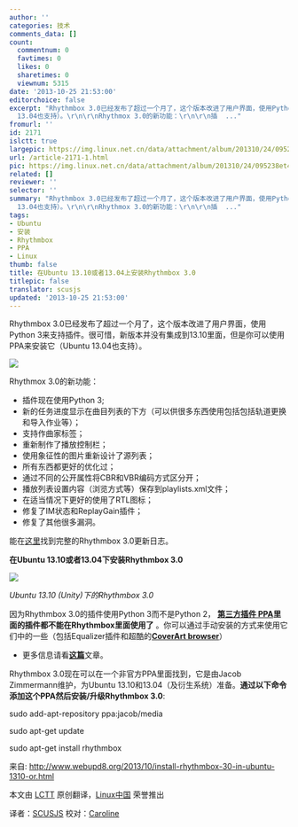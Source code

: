 ```yaml
---
author: ''
categories: 技术
comments_data: []
count:
  commentnum: 0
  favtimes: 0
  likes: 0
  sharetimes: 0
  viewnum: 5315
date: '2013-10-25 21:53:00'
editorchoice: false
excerpt: "Rhythmbox 3.0已经发布了超过一个月了，这个版本改进了用户界面，使用Python 3来支持插件。很可惜，新版本并没有集成到13.10里面，但是你可以使用PPA来安装它（Ubuntu
  13.04也支持）。\r\n\r\nRhythmox 3.0的新功能：\r\n\r\n插  ..."
fromurl: ''
id: 2171
islctt: true
largepic: https://img.linux.net.cn/data/attachment/album/201310/24/095238et45jv47o9yttud9.png
url: /article-2171-1.html
pic: https://img.linux.net.cn/data/attachment/album/201310/24/095238et45jv47o9yttud9.png.thumb.jpg
related: []
reviewer: ''
selector: ''
summary: "Rhythmbox 3.0已经发布了超过一个月了，这个版本改进了用户界面，使用Python 3来支持插件。很可惜，新版本并没有集成到13.10里面，但是你可以使用PPA来安装它（Ubuntu
  13.04也支持）。\r\n\r\nRhythmox 3.0的新功能：\r\n\r\n插  ..."
tags:
- Ubuntu
- 安装
- Rhythmbox
- PPA
- Linux
thumb: false
title: 在Ubuntu 13.10或者13.04上安装Rhythmbox 3.0
titlepic: false
translator: scusjs
updated: '2013-10-25 21:53:00'
---
```


Rhythmbox 3.0已经发布了超过一个月了，这个版本改进了用户界面，使用Python 3来支持插件。很可惜，新版本并没有集成到13.10里面，但是你可以使用PPA来安装它（Ubuntu 13.04也支持）。


 ![](https://img.linux.net.cn/data/attachment/album/201310/24/095238et45jv47o9yttud9.png)


Rhythmox 3.0的新功能：


* 插件现在使用Python 3;
* 新的任务进度显示在曲目列表的下方（可以供很多东西使用包括包括轨道更换和导入作业等）；
* 支持作曲家标签；
* 重新制作了播放控制栏；
* 使用象征性的图片重新设计了源列表；
* 所有东西都更好的优化过；
* 通过不同的公开属性将CBR和VBR编码方式区分开；
* 播放列表设置内容（浏览方式等）保存到playlists.xml文件；
* 在适当情况下更好的使用了RTL图标；
* 修复了IM状态和ReplayGain插件；
* 修复了其他很多漏洞。


能在[这里](http://ftp.acc.umu.se/pub/GNOME/sources/rhythmbox/3.0/rhythmbox-3.0.news)找到完整的Rhythmbox 3.0更新日志。


**在Ubuntu 13.10或者13.04下安装Rhythmbox 3.0**


![](https://img.linux.net.cn/data/attachment/album/201310/24/0952410q5qns5n0m7sbyub.png) 


*Ubuntu 13.10 (Unity)下的Rhythmbox 3.0*


因为Rhythmbox 3.0的插件使用Python 3而不是Python 2， [**第三方插件 PPA**](http://www.webupd8.org/2012/08/rhythmbox-third-party-plugins-ubuntu-ppa.html)**里面的插件都不能在Rhythmbox里面使用了** 。你可以通过手动安装的方式来使用它们中的一些（包括Equalizer插件和超酷的[**CoverArt browser**](http://www.webupd8.org/2013/08/rhythmbox-coverart-browser-plugin-gets.html)）


* 更多信息请看[**这篇**](http://xpressubuntu.wordpress.com/2013/10/06/how-to-install-rhythmbox-3-0-in-saucy/)文章。


Rhythmbox 3.0现在可以在一个非官方PPA里面找到，它是由Jacob Zimmermann维护，为Ubuntu 13.10和13.04（及衍生系统）准备。**通过以下命令添加这个PPA然后安装/升级Rhythmbox 3.0**:


sudo add-apt-repository ppa:jacob/media


sudo apt-get update


sudo apt-get install rhythmbox


 


来自: <http://www.webupd8.org/2013/10/install-rhythmbox-30-in-ubuntu-1310-or.html>


本文由 [LCTT](https://github.com/LCTT/TranslateProject) 原创翻译，[Linux中国](http://linux.cn/) 荣誉推出


译者：[SCUSJS](https://github.com/scusjs) 校对：[Caroline](https://github.com/carolinewuyan)